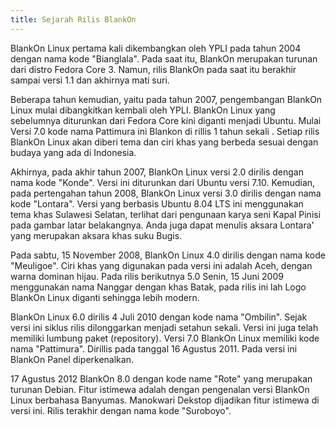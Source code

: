 ```yaml
---
title: Sejarah Rilis BlankOn
---
```


BlankOn Linux pertama kali dikembangkan oleh YPLI pada tahun 2004 dengan nama
kode "Bianglala". Pada saat itu, BlankOn merupakan turunan dari distro Fedora
Core 3. Namun, rilis BlankOn pada saat itu berakhir sampai versi 1.1 dan
akhirnya mati suri.

Beberapa tahun kemudian, yaitu pada tahun 2007, pengembangan BlankOn Linux
mulai dibangkitkan kembali oleh YPLI. BlankOn Linux yang sebelumnya diturunkan
dari Fedora Core kini diganti menjadi Ubuntu. Mulai Versi 7.0 kode nama
Pattimura ini Blankon di rillis 1 tahun sekali . Setiap rilis BlankOn Linux
akan diberi tema dan ciri khas yang berbeda sesuai dengan budaya yang ada di
Indonesia.

Akhirnya, pada akhir tahun 2007, BlankOn Linux versi 2.0 dirilis dengan nama
kode "Konde". Versi ini diturunkan dari Ubuntu versi 7.10. Kemudian, pada
pertengahan tahun 2008, BlankOn Linux versi 3.0 dirilis dengan nama kode
"Lontara". Versi yang berbasis Ubuntu 8.04 LTS ini menggunakan tema khas
Sulawesi Selatan, terlihat dari pengunaan karya seni Kapal Pinisi pada gambar
latar belakangnya. Anda juga dapat menulis aksara Lontara' yang merupakan
aksara khas suku Bugis.

Pada sabtu, 15 November 2008, BlankOn Linux 4.0 dirilis dengan nama kode
"Meuligoe". Ciri khas yang digunakan pada versi ini adalah Aceh, dengan warna
dominan hijau. Pada rilis berikutnya 5.0 Senin, 15 Juni 2009 menggunakan nama
Nanggar dengan khas Batak, pada rilis ini lah Logo BlankOn Linux diganti
sehingga lebih modern.

BlankOn Linux 6.0 dirilis 4 Juli 2010 dengan kode nama "Ombilin". Sejak versi
ini siklus rilis dilonggarkan menjadi setahun sekali. Versi ini juga telah
memiliki lumbung paket (repository). Versi 7.0 BlankOn Linux memiliki kode nama
"Pattimura". Dirillis pada tanggal 16 Agustus 2011. Pada versi ini BlankOn
Panel diperkenalkan.

17 Agustus 2012 BlankOn 8.0 dengan kode name "Rote" yang merupakan turunan
Debian. Fitur istimewa adalah dengan pengenalan versi BlankOn Linux berbahasa
Banyumas. Manokwari Dekstop dijadikan fitur istimewa di versi ini.
Rilis terakhir dengan nama kode "Suroboyo".